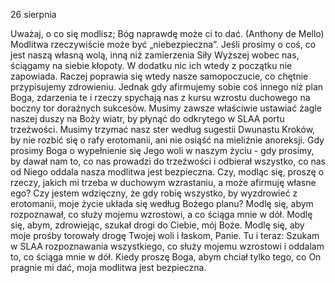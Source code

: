 26 sierpnia

Uważaj, o co się modlisz; Bóg naprawdę może ci to dać.
(Anthony de Mello)
 Modlitwa rzeczywiście może być „niebezpieczna”. Jeśli prosimy o coś, co jest naszą własną wolą, inną niż zamierzenia Siły Wyższej wobec nas, ściągamy na siebie kłopoty. W dodatku nic ich wtedy z początku nie zapowiada. Raczej poprawia się wtedy nasze samopoczucie, co chętnie przypisujemy zdrowieniu. Jednak gdy afirmujemy sobie coś innego niż plan Boga, zdarzenia te i rzeczy spychają nas z kursu wzrostu duchowego na boczny tor doraźnych sukcesów. Musimy zawsze właściwie ustawiać żagle naszej duszy na Boży wiatr, by płynąć do odkrytego w SLAA portu trzeźwości. Musimy trzymać nasz ster według sugestii Dwunastu Kroków, by nie rozbić się o rafy erotomanii, ani nie osiąść na mieliźnie anoreksji. Gdy prosimy Boga o wypełnienie się Jego woli w naszym życiu - gdy prosimy, by dawał nam to, co nas prowadzi do trzeźwości i odbierał wszystko, co nas od Niego oddala nasza modlitwa jest bezpieczna.
 Czy, modląc się, proszę o rzeczy, jakich mi trzeba w duchowym wzrastaniu, a może afirmuję własne ego? Czy jestem wdzięczny, że gdy robię wszystko, by wyzdrowieć z erotomanii, moje życie układa się według Bożego planu?
 Modlę się, abym rozpoznawał, co służy mojemu wzrostowi, a co ściąga mnie w dół. Modlę się, abym, zdrowiejąc, szukał drogi do Ciebie, mój Boże. Modlę się, aby moje prośby torowały drogę Twojej woli i łaskom, Panie.
 Tu i teraz: Szukam w SLAA rozpoznawania wszystkiego, co służy mojemu wzrostowi i oddalam to, co ściąga mnie w dół. Kiedy proszę Boga, abym chciał tylko tego, co On pragnie mi dać, moja modlitwa jest bezpieczna.
